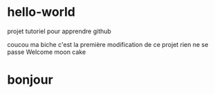 # hello-world
projet tutoriel pour apprendre github



coucou ma biche c'est la première modification de ce projet
rien ne se passe
Welcome moon cake

# bonjour
